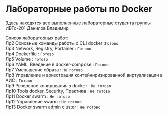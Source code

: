 # Лабораторные работы по Docker
Здесь находятся все выполненные лабораторные студента группы ИВТо-201 
Данилов Владимир

Список лабораторных работ:   
Лр2 Основные команды работы с CLI docker :`Готово`     
Лр3 Network, Registry, Portainer : `Готово`    
Лр4 Dockerfile : `Готово`     
Лр5 Volume : `Готово`    
Лр6 YAML, Введение в docker-compose : `Готово`    
Лр7 Уменьшение образа : `Не готово`    
Лр8 Управление и аркестрация контейниризированной виртуализации в АИС : `Готово`    
Лр9 Резервное копирования в docker : `Не готово`    
Лр10 Tools docker, Security, Практика : `Не готово`    
Лр11 Docker swarm : `Не готово`    
Лр12 Управление swarm : `Не готово`    
Лр13 Docker swarm admin cluster : `Не готово`    

